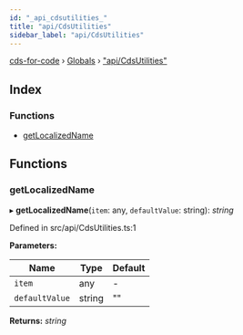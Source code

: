 ```yaml
---
id: "_api_cdsutilities_"
title: "api/CdsUtilities"
sidebar_label: "api/CdsUtilities"
---
```


[cds-for-code](../index.md) › [Globals](../globals.md) › ["api/CdsUtilities"](_api_cdsutilities_.md)

## Index

### Functions

* [getLocalizedName](_api_cdsutilities_.md#getlocalizedname)

## Functions

###  getLocalizedName

▸ **getLocalizedName**(`item`: any, `defaultValue`: string): *string*

Defined in src/api/CdsUtilities.ts:1

**Parameters:**

Name | Type | Default |
------ | ------ | ------ |
`item` | any | - |
`defaultValue` | string | "" |

**Returns:** *string*
